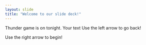 ```yaml
---
layout: slide
title: "Welcome to our slide deck!"
---
```

Thunder game is on tonight.
Your text
Use the left arrow to go back!

Use the right arrow to begin!
